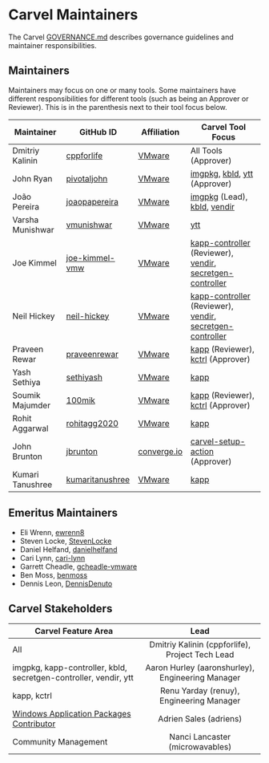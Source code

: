 # Carvel Maintainers

The Carvel [GOVERNANCE.md](https://github.com/vmware-tanzu/carvel/blob/develop/GOVERNANCE.md) describes governance guidelines and maintainer responsibilities.

## Maintainers
Maintainers may focus on one or many tools. Some maintainers have different responsibilities for different tools (such as being an Approver or Reviewer). This is in the parenthesis next to their tool focus below.

| Maintainer       | GitHub ID                                             | Affiliation                              | Carvel Tool Focus                                                                                                                                                                                                                  |
|------------------|-------------------------------------------------------|------------------------------------------|------------------------------------------------------------------------------------------------------------------------------------------------------------------------------------------------------------------------------------|
| Dmitriy Kalinin  | [cppforlife](https://github.com/cppforlife)           | [VMware](https://www.github.com/vmware/) | All Tools (Approver)                                                                                                                                                                                                               |
| John Ryan        | [pivotaljohn](https://github.com/pivotaljohn)         | [VMware](https://www.github.com/vmware/) | [imgpkg](https://github.com/vmware-tanzu/carvel-imgpkg), [kbld](https://github.com/vmware-tanzu/carvel-kbld), [ytt](https://github.com/vmware-tanzu/carvel-ytt) (Approver)                                                         |
| João Pereira     | [joaopapereira](https://github.com/joaopapereira)     | [VMware](https://www.github.com/vmware/) | [imgpkg](https://github.com/vmware-tanzu/carvel-imgpkg) (Lead), [kbld](https://github.com/vmware-tanzu/carvel-kbld), [vendir](https://github.com/vmware-tanzu/carvel-vendir)                                                       |
| Varsha Munishwar | [vmunishwar](https://github.com/vmunishwar)           | [VMware](https://www.github.com/vmware/) | [ytt](https://github.com/vmware-tanzu/carvel-ytt)                                                                                                                                                                                  |
| Joe Kimmel       | [joe-kimmel-vmw](https://github.com/joe-kimmel-vmw)   | [VMware](https://www.github.com/vmware/) | [kapp-controller](https://github.com/vmware-tanzu/carvel-kapp) (Reviewer), [vendir](https://github.com/vmware-tanzu/carvel-vendir), [secretgen-controller](https://github.com/vmware-tanzu/carvel-secretgen-controller)            |
| Neil Hickey      | [neil-hickey](https://github.com/neil-hickey)         | [VMware](https://www.github.com/vmware/) | [kapp-controller](https://github.com/vmware-tanzu/carvel-kapp-controller) (Reviewer), [vendir](https://github.com/vmware-tanzu/carvel-vendir), [secretgen-controller](https://github.com/vmware-tanzu/carvel-secretgen-controller) |
| Praveen Rewar    | [praveenrewar](https://github.com/praveenrewar)       | [VMware](https://www.github.com/vmware/) | [kapp](https://github.com/vmware-tanzu/carvel-kapp) (Reviewer), [kctrl](https://github.com/vmware-tanzu/carvel-kapp-controller/tree/develop/cli) (Approver)                                                                        |
| Yash Sethiya     | [sethiyash](https://github.com/sethiyash)             | [VMware](https://www.github.com/vmware/) | [kapp](https://github.com/vmware-tanzu/carvel-kapp)                                                                                                                                                                                |
| Soumik Majumder  | [100mik](https://github.com/100mik)                   | [VMware](https://www.github.com/vmware/) | [kapp](https://github.com/vmware-tanzu/carvel-kapp) (Reviewer), [kctrl](https://github.com/vmware-tanzu/carvel-kapp-controller/tree/develop/cli) (Approver)                                                                        |
| Rohit Aggarwal   | [rohitagg2020](https://github.com/rohitagg2020)       | [VMware](https://www.github.com/vmware/) | [kapp](https://github.com/vmware-tanzu/carvel-kapp)                                                                                                                                                                                |
| John Brunton     | [jbrunton](https://github.com/jbrunton)               | [converge.io](https://converge.io/)      | [carvel-setup-action](https://github.com/vmware-tanzu/carvel-setup-action) (Approver)                                                                                                                                              |
| Kumari Tanushree | [kumaritanushree](https://github.com/kumaritanushree) | [VMware](https://www.github.com/vmware/) | [kapp](https://github.com/vmware-tanzu/carvel-kapp)                                                                                                                                                                                |


## Emeritus Maintainers
* Eli Wrenn, [ewrenn8](https://github.com/ewrenn8)
* Steven Locke, [StevenLocke](https://github.com/StevenLocke)
* Daniel Helfand, [danielhelfand](https://github.com/danielhelfand)
* Cari Lynn, [cari-lynn](https://github.com/cari-lynn)
* Garrett Cheadle, [gcheadle-vmware](https://github.com/gcheadle-vmware)
* Ben Moss, [benmoss](https://github.com/benmoss)
* Dennis Leon, [DennisDenuto](https://github.com/DennisDenuto)

## Carvel Stakeholders

| Carvel Feature Area                                                                                                                             |                       Lead                       |
|-------------------------------------------------------------------------------------------------------------------------------------------------|:------------------------------------------------:|
| All                                                                                                                                             | Dmitriy Kalinin (cppforlife), Project Tech Lead  |
| imgpkg, kapp-controller, kbld, secretgen-controller, vendir, ytt                                                                                | Aaron Hurley (aaronshurley), Engineering Manager |
| kapp, kctrl                                                                                                                                     |     Renu Yarday (renuy), Engineering Manager     |
| [Windows Application Packages Contributor](https://github.com/adriens?tab=repositories&q=chocolatey-&type=&language=powershell&sort=stargazers) |              Adrien Sales (adriens)              |
| Community Management                                                                                                                            |         Nanci Lancaster (microwavables)          |
